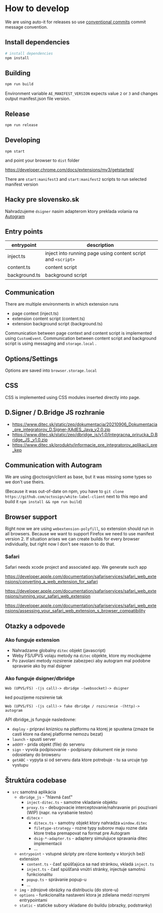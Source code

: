 #  How to develop

We are using auto-it for releases so use [conventional commits](https://www.conventionalcommits.org/en/v1.0.0/) commit message convention.

## Install dependencies

```sh
# install dependencies
npm install
```

## Building

```sh
npm run build
```

Environment variable `AE_MANIFEST_VERSION` expects value `2` or `3`
and changes output manifest.json file version.

## Release

```sh
npm run release
```

## Developing

```
npm start
```

and point your browser to `dist` folder

https://developer.chrome.com/docs/extensions/mv3/getstarted/

There are `start:manifest3` and `start:manifest2` scripts to run selected manifest version

## Hacky pre slovensko.sk

Nahradzujeme `dsigner` nasim adapterom ktory preklada volania na [Autogram](https://github.com/slovensko-digital/autogram)

## Entry points

| entrypoint    | description                                                  |
| ------------- | ------------------------------------------------------------ |
| inject.ts     | inject into running page using content script and `<script>` |
| content.ts    | content script                                               |
| background.ts | background script                                            |

## Communication

There are multiple environments in which extension runs

- page context (inject.ts)
- extension content script (content.ts)
- extension background script (background.ts)

Communication between page context and content script is implemented using `CustomEvent`.
Communication between content script and background script is using messaging and `storage.local` .

## Options/Settings

Options are saved into `browser.storage.local`

## CSS

CSS is implemented using CSS modules inserted directly into page.

## D.Signer / D.Bridge JS rozhranie

- https://www.ditec.sk/static/zep/dokumentacia/20210906_Dokumentacia_pre_integratorov_D.Signer-XAdES_Java_v2.0.zip
- https://www.ditec.sk/static/zep/dbridge_js/v1.0/Integracna_prirucka_D.Bridge_JS,_v1.0.zip
- https://www.ditec.sk/produkty/informacie_pre_integratorov_aplikacii_pre_kep

## Communication with Autogram

We are using @octosign/client as base, but it was missing some types so we don't use theirs.

(Because it was out-of-date on npm, you have to `git clone https://github.com/octosign/white-label-client` next to this repo and build it `npm install && npm run build`)

## Browser support

Right now we are using `webextension-polyfill`, so extension should run in all browsers.
Because we want to support Firefox we need to use manifest version 2. If situation
arises we can create builds for every browser individually, but right now I don't see
reason to do that.

### Safari

Safari needs xcode project and associated app. We generate such app

https://developer.apple.com/documentation/safariservices/safari_web_extensions/converting_a_web_extension_for_safari

https://developer.apple.com/documentation/safariservices/safari_web_extensions/running_your_safari_web_extension

https://developer.apple.com/documentation/safariservices/safari_web_extensions/assessing_your_safari_web_extension_s_browser_compatibility

## Otazky a odpovede

### Ako funguje extension

- Nahradzame globalny `ditec` objekt (javascript)
- Weby FS/UPVS volaju metody na `ditec` objekte, ktore my mockujeme
- Po zavolani metody rozsirenie zabezpeci aby autogram mal podobne spravanie ako by mal dsigner

### Ako funguje dsigner/dbridge

```
Web (UPVS/FS) -(js call)-> dbridge -(websocket)-> dsigner
```

ked pouzijeme rozsirenie tak

```
Web (UPVS/FS) -(js call)-> fake dbridge / rozsirenie -(http)-> autogram
```

API dbridge_js funguje nasledovne:

- `deploy` - pripravi kniznicu na platformu na ktorej je spustena (zmaze tie casti ktore na danej platforme nemozu bezat)
- `launch` - spusti server
- `addXY` - prida objekt (file) do serveru
- `sign` - vyvola podpisovanie - podpisany dokument nie je rovno odosielany do browseru
- `getABC` - vypyta si od serveru data ktore potrebuje - tu sa urcuje typ vystupu

## Štruktúra codebase

- `src` samotná aplikácia
  - `dbridge_js` - "hlavná časť"
    - `inject-ditec.ts` - samotne vkladanie objektu
    - `proxy.ts` - debugovacie interceptovanie/nahravanie pri pouzivani (WIP) (napr. na vyrabanie testov)
    - `ditecx` -
      - `ditecx.ts` - samotny objekt ktory nahradza `window.ditec`
      - `filetype-strategy` - rozne typy suborov maju rozne data ktore treba premapovat na format pre Autogram
      - `dsig-*-adapter.ts` - adaptery simulujuce spravania ditec implementacii
      - ...
  - `entrypoint` - vstupné skripty pre rôzne kontexty v ktorých beží extension
    - `content.ts` - časť spúšťajúca sa nad stránkou, vkladá `inject.ts`
    - `inject.ts` - časť spúšťaná vnútri stránky, injectuje samotnú funkcionalitu
    - `popup.ts` - správanie popup-u
    - ...
  - `img` - zdrojové obrázky na distribuciu (do store-u)
  - `options` - funkcionalita nastaveni ktora je zdielana medzi roznymi entrypointami
  - `static` - staticke subory vkladane do buildu (obrazky, podstranky)
